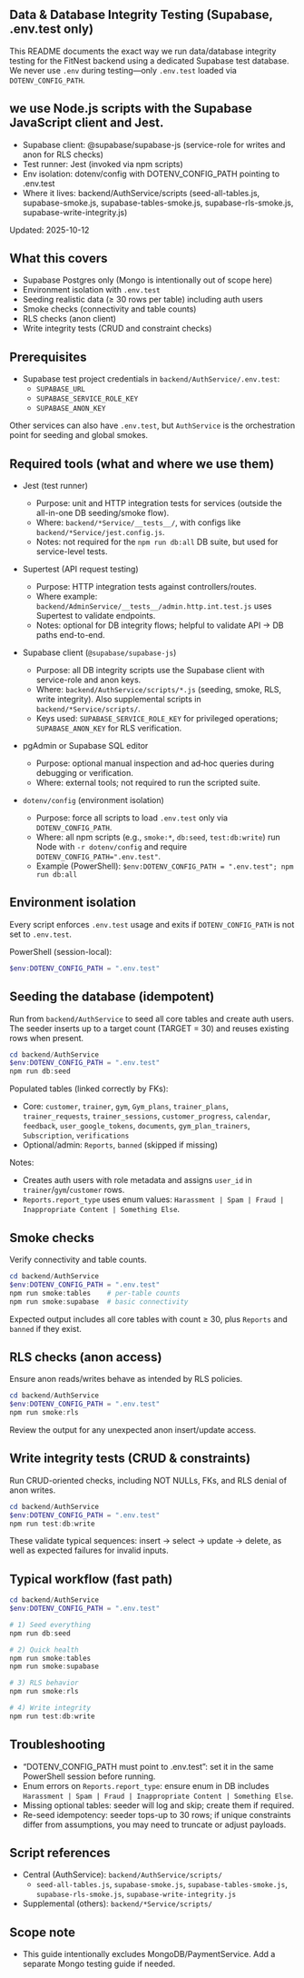 ## Data & Database Integrity Testing (Supabase, .env.test only)

This README documents the exact way we run data/database integrity testing for the FitNest backend using a dedicated Supabase test database. We never use `.env` during testing—only `.env.test` loaded via `DOTENV_CONFIG_PATH`.


## we use Node.js scripts with the Supabase JavaScript client and Jest.

- Supabase client: @supabase/supabase-js (service-role for writes and anon for RLS checks)
- Test runner: Jest (invoked via npm scripts)
- Env isolation: dotenv/config with DOTENV_CONFIG_PATH pointing to .env.test
- Where it lives: backend/AuthService/scripts (seed-all-tables.js, supabase-smoke.js, supabase-tables-smoke.js, supabase-rls-smoke.js,  supabase-write-integrity.js)


Updated: 2025-10-12

## What this covers

- Supabase Postgres only (Mongo is intentionally out of scope here)
- Environment isolation with `.env.test`
- Seeding realistic data (≥ 30 rows per table) including auth users
- Smoke checks (connectivity and table counts)
- RLS checks (anon client)
- Write integrity tests (CRUD and constraint checks)

## Prerequisites

- Supabase test project credentials in `backend/AuthService/.env.test`:
  - `SUPABASE_URL`
  - `SUPABASE_SERVICE_ROLE_KEY`
  - `SUPABASE_ANON_KEY`

Other services can also have `.env.test`, but `AuthService` is the orchestration point for seeding and global smokes.

## Required tools (what and where we use them)

- Jest (test runner)
  - Purpose: unit and HTTP integration tests for services (outside the all-in-one DB seeding/smoke flow).
  - Where: `backend/*Service/__tests__/`, with configs like `backend/*Service/jest.config.js`.
  - Notes: not required for the `npm run db:all` DB suite, but used for service-level tests.

- Supertest (API request testing)
  - Purpose: HTTP integration tests against controllers/routes.
  - Where example: `backend/AdminService/__tests__/admin.http.int.test.js` uses Supertest to validate endpoints.
  - Notes: optional for DB integrity flows; helpful to validate API → DB paths end-to-end.

- Supabase client (`@supabase/supabase-js`)
  - Purpose: all DB integrity scripts use the Supabase client with service-role and anon keys.
  - Where: `backend/AuthService/scripts/*.js` (seeding, smoke, RLS, write integrity). Also supplemental scripts in `backend/*Service/scripts/`.
  - Keys used: `SUPABASE_SERVICE_ROLE_KEY` for privileged operations; `SUPABASE_ANON_KEY` for RLS verification.

- pgAdmin or Supabase SQL editor
  - Purpose: optional manual inspection and ad‑hoc queries during debugging or verification.
  - Where: external tools; not required to run the scripted suite.

- `dotenv/config` (environment isolation)
  - Purpose: force all scripts to load `.env.test` only via `DOTENV_CONFIG_PATH`.
  - Where: all npm scripts (e.g., `smoke:*`, `db:seed`, `test:db:write`) run Node with `-r dotenv/config` and require `DOTENV_CONFIG_PATH=".env.test"`.
  - Example (PowerShell): `$env:DOTENV_CONFIG_PATH = ".env.test"; npm run db:all`

## Environment isolation

Every script enforces `.env.test` usage and exits if `DOTENV_CONFIG_PATH` is not set to `.env.test`.

PowerShell (session-local):

```powershell
$env:DOTENV_CONFIG_PATH = ".env.test"
```

## Seeding the database (idempotent)

Run from `backend/AuthService` to seed all core tables and create auth users. The seeder inserts up to a target count (TARGET = 30) and reuses existing rows when present.

```powershell
cd backend/AuthService
$env:DOTENV_CONFIG_PATH = ".env.test"
npm run db:seed
```

Populated tables (linked correctly by FKs):

- Core: `customer`, `trainer`, `gym`, `Gym_plans`, `trainer_plans`, `trainer_requests`, `trainer_sessions`, `customer_progress`, `calendar`, `feedback`, `user_google_tokens`, `documents`, `gym_plan_trainers`, `Subscription`, `verifications`
- Optional/admin: `Reports`, `banned` (skipped if missing)

Notes:

- Creates auth users with role metadata and assigns `user_id` in `trainer`/`gym`/`customer` rows.
- `Reports.report_type` uses enum values: `Harassment | Spam | Fraud | Inappropriate Content | Something Else`.

## Smoke checks

Verify connectivity and table counts.

```powershell
cd backend/AuthService
$env:DOTENV_CONFIG_PATH = ".env.test"
npm run smoke:tables    # per-table counts
npm run smoke:supabase  # basic connectivity
```

Expected output includes all core tables with count ≥ 30, plus `Reports` and `banned` if they exist.

## RLS checks (anon access)

Ensure anon reads/writes behave as intended by RLS policies.

```powershell
cd backend/AuthService
$env:DOTENV_CONFIG_PATH = ".env.test"
npm run smoke:rls
```

Review the output for any unexpected anon insert/update access.

## Write integrity tests (CRUD & constraints)

Run CRUD-oriented checks, including NOT NULLs, FKs, and RLS denial of anon writes.

```powershell
cd backend/AuthService
$env:DOTENV_CONFIG_PATH = ".env.test"
npm run test:db:write
```

These validate typical sequences: insert → select → update → delete, as well as expected failures for invalid inputs.

## Typical workflow (fast path)

```powershell
cd backend/AuthService
$env:DOTENV_CONFIG_PATH = ".env.test"

# 1) Seed everything
npm run db:seed

# 2) Quick health
npm run smoke:tables
npm run smoke:supabase

# 3) RLS behavior
npm run smoke:rls

# 4) Write integrity
npm run test:db:write
```

## Troubleshooting

- “DOTENV_CONFIG_PATH must point to .env.test”: set it in the same PowerShell session before running.
- Enum errors on `Reports.report_type`: ensure enum in DB includes `Harassment | Spam | Fraud | Inappropriate Content | Something Else`.
- Missing optional tables: seeder will log and skip; create them if required.
- Re-seed idempotency: seeder tops-up to 30 rows; if unique constraints differ from assumptions, you may need to truncate or adjust payloads.

## Script references

- Central (AuthService): `backend/AuthService/scripts/`
  - `seed-all-tables.js`, `supabase-smoke.js`, `supabase-tables-smoke.js`, `supabase-rls-smoke.js`, `supabase-write-integrity.js`
- Supplemental (others): `backend/*Service/scripts/`

## Scope note

- This guide intentionally excludes MongoDB/PaymentService. Add a separate Mongo testing guide if needed.
